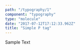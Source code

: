 ```yaml
---
path: "/typography/1"
component: "typography"
type: "molecule"
date: "2017-07-12T17:12:33.962Z"
title: "Simple P tag"
---
```

<Box>
  <P>
    Sample Text
  </P>
</Box>